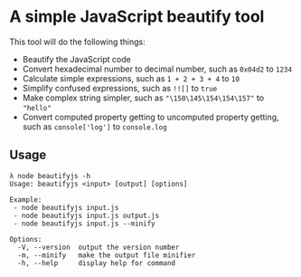 # A simple JavaScript beautify tool

This tool will do the following things:

- Beautify the JavaScript code
- Convert hexadecimal number to decimal number, such as `0x04d2` to `1234`
- Calculate simple expressions, such as `1 + 2 + 3 + 4` to `10`
- Simplify confused expressions, such as `!![]` to `true`
- Make complex string simpler, such as `"\150\145\154\154\157"` to `"hello"`
- Convert computed property getting to uncomputed property getting, such as `console['log']` to `console.log`

## Usage

```
λ node beautifyjs -h
Usage: beautifyjs <input> [output] [options]

Example:
 - node beautifyjs input.js
 - node beautifyjs input.js output.js
 - node beautifyjs input.js --minify

Options:
  -V, --version  output the version number
  -m, --minify   make the output file minifier
  -h, --help     display help for command
```
